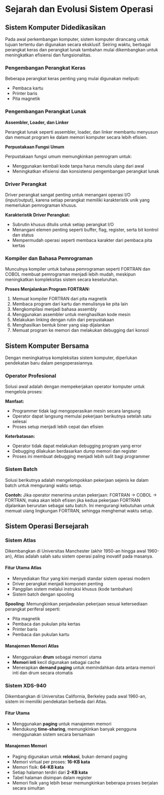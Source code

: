 # Sejarah dan Evolusi Sistem Operasi

## Sistem Komputer Didedikasikan

Pada awal perkembangan komputer, sistem komputer dirancang untuk tujuan tertentu dan digunakan secara eksklusif. Seiring waktu, berbagai perangkat keras dan perangkat lunak tambahan mulai dikembangkan untuk meningkatkan efisiensi dan fungsionalitas.

### Pengembangan Perangkat Keras
Beberapa perangkat keras penting yang mulai digunakan meliputi:

- Pembaca kartu
- Printer baris
- Pita magnetik

### Pengembangan Perangkat Lunak
**Assembler, Loader, dan Linker**

Perangkat lunak seperti assembler, loader, dan linker membantu menyusun dan memuat program ke dalam memori komputer secara lebih efisien.

**Perpustakaan Fungsi Umum**

Perpustakaan fungsi umum memungkinkan pemrogram untuk:

- Menggunakan kembali kode tanpa harus menulis ulang dari awal
- Meningkatkan efisiensi dan konsistensi pengembangan perangkat lunak

### Driver Perangkat

Driver perangkat sangat penting untuk menangani operasi I/O (input/output), karena setiap perangkat memiliki karakteristik unik yang memerlukan pemrograman khusus.

**Karakteristik Driver Perangkat:**
- Subrutin khusus ditulis untuk setiap perangkat I/O
- Menangani elemen penting seperti buffer, flag, register, serta bit kontrol dan status
- Mempermudah operasi seperti membaca karakter dari pembaca pita kertas

### Kompiler dan Bahasa Pemrograman

Munculnya kompiler untuk bahasa pemrograman seperti FORTRAN dan COBOL membuat pemrograman menjadi lebih mudah, meskipun meningkatkan kompleksitas sistem secara keseluruhan.

**Proses Menjalankan Program FORTRAN:**
1. Memuat kompiler FORTRAN dari pita magnetik
2. Membaca program dari kartu dan menulisnya ke pita lain
3. Mengkompilasi menjadi bahasa assembly
4. Menggunakan assembler untuk menghasilkan kode mesin
5. Melakukan linking dengan rutin dari perpustakaan
6. Menghasilkan bentuk biner yang siap dijalankan
7. Memuat program ke memori dan melakukan debugging dari konsol
   
## Sistem Komputer Bersama

Dengan meningkatnya kompleksitas sistem komputer, diperlukan pendekatan baru dalam pengoperasiannya.

### Operator Profesional

Solusi awal adalah dengan mempekerjakan operator komputer untuk mengelola proses:

**Manfaat:**
- Programmer tidak lagi mengoperasikan mesin secara langsung
- Operator dapat langsung memulai pekerjaan berikutnya setelah satu selesai
- Proses setup menjadi lebih cepat dan efisien

**Keterbatasan:**
- Operator tidak dapat melakukan debugging program yang error
- Debugging dilakukan berdasarkan dump memori dan register
- Proses ini membuat debugging menjadi lebih sulit bagi programmer

### Sistem Batch

Solusi berikutnya adalah mengelompokkan pekerjaan sejenis ke dalam batch untuk mengurangi waktu setup.

**Contoh:**
Jika operator menerima urutan pekerjaan: FORTRAN → COBOL → FORTRAN, maka akan lebih efisien jika kedua pekerjaan FORTRAN dijalankan berurutan sebagai satu batch. Ini mengurangi kebutuhan untuk memuat ulang lingkungan FORTRAN, sehingga menghemat waktu setup.

## Sistem Operasi Bersejarah

### Sistem Atlas

Dikembangkan di Universitas Manchester (akhir 1950-an hingga awal 1960-an), Atlas adalah salah satu sistem operasi paling inovatif pada masanya.

#### Fitur Utama Atlas
- Menyediakan fitur yang kini menjadi standar sistem operasi modern
- Driver perangkat menjadi komponen penting
- Panggilan sistem melalui instruksi khusus (kode tambahan)
- Sistem batch dengan spooling

**Spooling:**
Memungkinkan penjadwalan pekerjaan sesuai ketersediaan perangkat periferal seperti:

- Pita magnetik
- Pembaca dan pukulan pita kertas
- Printer baris
- Pembaca dan pukulan kartu

#### Manajemen Memori Atlas
- Menggunakan **drum** sebagai memori utama
- **Memori inti** kecil digunakan sebagai cache
- Menerapkan **demand paging** untuk memindahkan data antara memori inti dan drum secara otomatis

### Sistem XDS-940

Dikembangkan di Universitas California, Berkeley pada awal 1960-an, sistem ini memiliki pendekatan berbeda dari Atlas.

#### Fitur Utama
- Menggunakan **paging** untuk manajemen memori
- Mendukung **time-sharing**, memungkinkan banyak pengguna menggunakan sistem secara bersamaan

#### Manajemen Memori
- Paging digunakan untuk **relokasi**, bukan demand paging
- Memori virtual per proses: **16-KB kata**
- Memori fisik: **64-KB kata**
- Setiap halaman terdiri dari **2-KB kata**
- Tabel halaman disimpan dalam register
- Memori fisik yang lebih besar memungkinkan beberapa proses berjalan secara simultan
